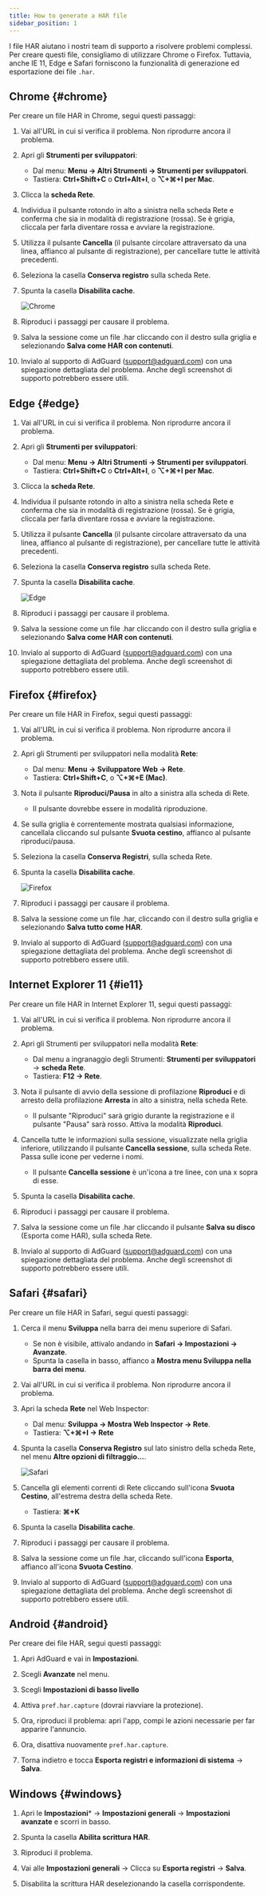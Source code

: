 ```yaml
---
title: How to generate a HAR file
sidebar_position: 1
---
```


I file HAR aiutano i nostri team di supporto a risolvere problemi complessi. Per creare questi file, consigliamo di utilizzare Chrome o Firefox. Tuttavia, anche IE 11, Edge e Safari forniscono la funzionalità di generazione ed esportazione dei file `.har`.

## Chrome {#chrome}

Per creare un file HAR in Chrome, segui questi passaggi:

1. Vai all'URL in cui si verifica il problema. Non riprodurre ancora il problema.

1. Apri gli **Strumenti per sviluppatori**:

    - Dal menu: **Menu → Altri Strumenti → Strumenti per sviluppatori**.
    - Tastiera: **Ctrl+Shift+C** o **Ctrl+Alt+I**, o **⌥+⌘+I per Mac**.

1. Clicca la **scheda Rete**.

1. Individua il pulsante rotondo in alto a sinistra nella scheda Rete e conferma che sia in modalità di registrazione (rossa). Se è grigia, cliccala per farla diventare rossa e avviare la registrazione.

1. Utilizza il pulsante **Cancella** (il pulsante circolare attraversato da una linea, affianco al pulsante di registrazione), per cancellare tutte le attività precedenti.

1. Seleziona la casella **Conserva registro** sulla scheda Rete.

1. Spunta la casella **Disabilita cache**.

    ![Chrome](https://cdn.adtidy.org/content/Kb/ad_blocker/guides/chrome.png)

1. Riproduci i passaggi per causare il problema.

1. Salva la sessione come un file .har cliccando con il destro sulla griglia e selezionando **Salva come HAR con contenuti**.

1. Invialo al supporto di AdGuard (support@adguard.com) con una spiegazione dettagliata del problema. Anche degli screenshot di supporto potrebbero essere utili.

## Edge {#edge}

1. Vai all'URL in cui si verifica il problema. Non riprodurre ancora il problema.

1. Apri gli **Strumenti per sviluppatori**:

    - Dal menu: **Menu → Altri Strumenti → Strumenti per sviluppatori**.
    - Tastiera: **Ctrl+Shift+C** o **Ctrl+Alt+I**, o **⌥+⌘+I per Mac**.

1. Clicca la **scheda Rete**.

1. Individua il pulsante rotondo in alto a sinistra nella scheda Rete e conferma che sia in modalità di registrazione (rossa). Se è grigia, cliccala per farla diventare rossa e avviare la registrazione.

1. Utilizza il pulsante **Cancella** (il pulsante circolare attraversato da una linea, affianco al pulsante di registrazione), per cancellare tutte le attività precedenti.

1. Seleziona la casella **Conserva registro** sulla scheda Rete.

1. Spunta la casella **Disabilita cache**.

    ![Edge](https://cdn.adtidy.org/content/Kb/ad_blocker/guides/edge.png)

1. Riproduci i passaggi per causare il problema.

1. Salva la sessione come un file .har cliccando con il destro sulla griglia e selezionando **Salva come HAR con contenuti**.

1. Invialo al supporto di AdGuard (support@adguard.com) con una spiegazione dettagliata del problema. Anche degli screenshot di supporto potrebbero essere utili.

## Firefox {#firefox}

Per creare un file HAR in Firefox, segui questi passaggi:

1. Vai all'URL in cui si verifica il problema. Non riprodurre ancora il problema.

1. Apri gli Strumenti per sviluppatori nella modalità **Rete**:

    - Dal menu: **Menu → Sviluppatore Web → Rete**.
    - Tastiera: **Ctrl+Shift+C**, o **⌥+⌘+E (Mac)**.

1. Nota il pulsante **Riproduci/Pausa** in alto a sinistra alla scheda di Rete.

    - Il pulsante dovrebbe essere in modalità riproduzione.

1. Se sulla griglia è correntemente mostrata qualsiasi informazione, cancellala cliccando sul pulsante **Svuota cestino**, affianco al pulsante riproduci/pausa.

1. Seleziona la casella **Conserva Registri**, sulla scheda Rete.

1. Spunta la casella **Disabilita cache**.

    ![Firefox](https://cdn.adtidy.org/content/Kb/ad_blocker/guides/firefox.png)

1. Riproduci i passaggi per causare il problema.

1. Salva la sessione come un file .har, cliccando con il destro sulla griglia e selezionando **Salva tutto come HAR**.

1. Invialo al supporto di AdGuard (support@adguard.com) con una spiegazione dettagliata del problema. Anche degli screenshot di supporto potrebbero essere utili.

## Internet Explorer 11 {#ie11}

Per creare un file HAR in Internet Explorer 11, segui questi passaggi:

1. Vai all'URL in cui si verifica il problema. Non riprodurre ancora il problema.

1. Apri gli Strumenti per sviluppatori nella modalità **Rete**:

    - Dal menu a ingranaggio degli Strumenti: **Strumenti per sviluppatori** → **scheda Rete**.
    - Tastiera: **F12 → Rete**.

1. Nota il pulsante di avvio della sessione di profilazione **Riproduci** e di arresto della profilazione **Arresta** in alto a sinistra, nella scheda Rete.

    - Il pulsante "Riproduci" sarà grigio durante la registrazione e il pulsante "Pausa" sarà rosso. Attiva la modalità **Riproduci**.

1. Cancella tutte le informazioni sulla sessione, visualizzate nella griglia inferiore, utilizzando il pulsante **Cancella sessione**, sulla scheda Rete. Passa sulle icone per vederne i nomi.

    - Il pulsante **Cancella sessione** è un'icona a tre linee, con una x sopra di esse.

1. Spunta la casella **Disabilita cache**.

1. Riproduci i passaggi per causare il problema.

1. Salva la sessione come un file .har cliccando il pulsante **Salva su disco** (Esporta come HAR), sulla scheda Rete.

1. Invialo al supporto di AdGuard (support@adguard.com) con una spiegazione dettagliata del problema. Anche degli screenshot di supporto potrebbero essere utili.

## Safari {#safari}

Per creare un file HAR in Safari, segui questi passaggi:

1. Cerca il menu **Sviluppa** nella barra dei menu superiore di Safari.

    - Se non è visibile, attivalo andando in **Safari → Impostazioni → Avanzate**.
    - Spunta la casella in basso, affianco a **Mostra menu Sviluppa nella barra dei menu**.

1. Vai all'URL in cui si verifica il problema. Non riprodurre ancora il problema.

1. Apri la scheda **Rete** nel Web Inspector:

    - Dal menu: **Sviluppa → Mostra Web Inspector → Rete**.
    - Tastiera: **⌥+⌘+I → Rete**

1. Spunta la casella **Conserva Registro** sul lato sinistro della scheda Rete, nel menu **Altre opzioni di filtraggio...**.

    ![Safari](https://cdn.adtidy.org/content/kb/ad_blocker/safari/preserve-log.png)

1. Cancella gli elementi correnti di Rete cliccando sull'icona **Svuota Cestino**, all'estrema destra della scheda Rete.

    - Tastiera: **⌘+K**

1. Spunta la casella **Disabilita cache**.

1. Riproduci i passaggi per causare il problema.

1. Salva la sessione come un file .har, cliccando sull'icona **Esporta**, affianco all'icona **Svuota Cestino**.

1. Invialo al supporto di AdGuard (support@adguard.com) con una spiegazione dettagliata del problema. Anche degli screenshot di supporto potrebbero essere utili.

## Android {#android}

Per creare dei file HAR, segui questi passaggi:

1. Apri AdGuard e vai in **Impostazioni**.

1. Scegli **Avanzate** nel menu.

1. Scegli **Impostazioni di basso livello**

1. Attiva `pref.har.capture` (dovrai riavviare la protezione).

1. Ora, riproduci il problema: apri l'app, compi le azioni necessarie per far apparire l'annuncio.

1. Ora, disattiva nuovamente `pref.har.capture`.

1. Torna indietro e tocca **Esporta registri e informazioni di sistema** → **Salva**.

## Windows {#windows}

1. Apri le **Impostazioni*** → **Impostazioni generali** → **Impostazioni avanzate** e scorri in basso.

1. Spunta la casella **Abilita scrittura HAR**.

1. Riproduci il problema.

1. Vai alle **Impostazioni generali** → Clicca su **Esporta registri** → **Salva**.

1. Disabilita la scrittura HAR deselezionando la casella corrispondente.
